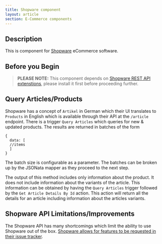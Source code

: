 ```yaml
---
title: Shopware component
layout: article
section: E-Commerce components
---
```


## Description

This is component for [Shopware](https://shopware.com/) eCommerce software.
## Before you Begin

> **PLEASE NOTE:** This component depends on [Shopware REST API
extenstions](https://github.com/elasticio/elasticio-shopware-api-extension),
please install it first before proceeding further.

## Query Articles/Products

Shopware has a concept of ``Artikel`` in German which their UI translates to
``Products`` in English which is available through their API at the ``/article``
endpoint. There is a trigger ``Query Articles`` which queries for new & updated
products. The results are returned in batches of the form
```
{
  data: [
  //items
  ]
}
```

The batch size is configurable as a parameter. The batches can be broken up by
the JSONata mapper as they proceed to the next step.

The output of this method includes only information about the product.  It does
not include information about the variants of the article.  This information can
be obtained by having the ``Query Articles`` trigger followed by the ``Get
Article Details By Id`` action.  This action will return all the details for an
article including information about the articles variants.


## Shopware API Limitations/Improvements

The Shopware API has many shortcomings which limit the ability to use Shopware
out of the box.  [Shopware allows for features to be requested in their issue
tracker](http://en.community.shopware.com/_detail_1282.html#Ticket_overview).
